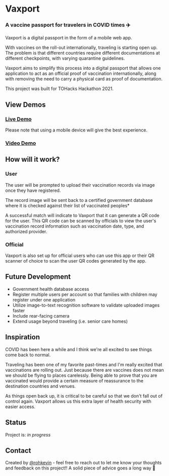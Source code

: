 # Vaxport

### A vaccine passport for travelers in COVID times :airplane: 
Vaxport is a digital passport in the form of a mobile web app.

With vaccines on the roll-out internationally, traveling is starting open up. The problem is that different countries require different documentations at different checkpoints, with varying quarantine guidelines. 

Vaxport aims to simplify this process into a digital passport that allows one application to act as an official proof of vaccination internationally, along with removing the need to carry a physical card as proof of documentation.

This project was built for TOHacks Hackathon 2021.


## View Demos

### [Live Demo](https://vaxport-app.web.app)
Please note that using a mobile device will give the best experience.

### [Video Demo](https://kevinroh.ca/works/vaxport)


## How will it work?
### User
The user will be prompted to upload their vaccination records via image once they have registered.

The record image will be sent back to a certified government database where it is checked against their list of vaccinated peoples*

A successful match will indicate to Vaxport that it can generate a QR code for the user. This QR code can be scanned by officials to view the user's vaccination record information such as vaccination date, type, and authorized provider.

### Official
Vaxport is also set up for official users who can use this app or their QR scanner of choice to scan the user QR codes generated by the app. 


## Future Development

- Government health database access
- Register multiple users per account so that families with children may register under one application
- Utilize image-to-text recognition software to validate uploaded images faster
- Include rear-facing camera
- Extend usage beyond traveling (i.e. senior care homes)


## Inspiration

COVID has been here a while and I think we're all excited to see things come back to normal.

Traveling has been one of my favorite past-times and I'm really excited that vaccinations are rolling out.
Just because there are vaccines does not mean we should be flying to places carelessly. Being able to prove that you are vaccinated would provide a certain measure of reassurance to the destination countries and venues. 

As things open back up, it is critical to be careful so that we don't fall out of control again. Vaxport allows us this extra layer of health security with easier access.


## Status

Project is: _in progress_


## Contact

Created by [@rohkevin](https://kevinroh.ca) - feel free to reach out to let me know your thoughts and feedback on this project!! A solid piece of advice goes a long way :pray: